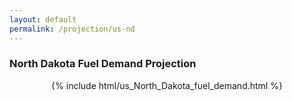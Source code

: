 ```yaml
---
layout: default
permalink: /projection/us-nd
---
```


### North Dakota Fuel Demand Projection

<p align="center">
    {% include html/us_North_Dakota_fuel_demand.html %}
</p>
